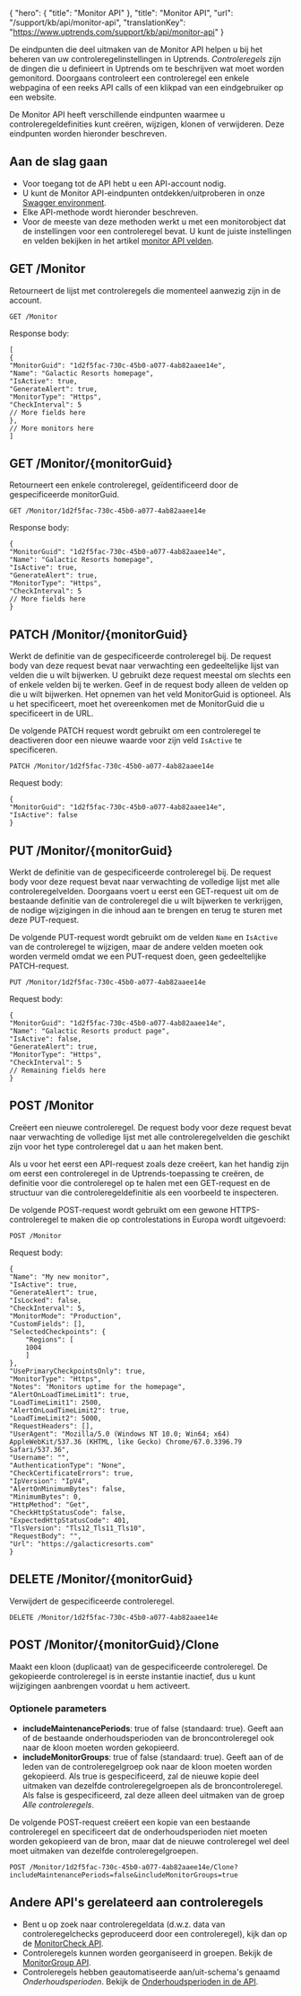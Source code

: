 {
  "hero": {
    "title": "Monitor API"
  },
  "title": "Monitor API",
  "url": "/support/kb/api/monitor-api",
  "translationKey": "https://www.uptrends.com/support/kb/api/monitor-api"
}

De eindpunten die deel uitmaken van de Monitor API helpen u bij het beheren van uw controleregelinstellingen in Uptrends. *Controleregels* zijn de dingen die u definieert in Uptrends om te beschrijven wat moet worden gemonitord. Doorgaans controleert een controleregel een enkele webpagina of een reeks API calls of een klikpad van een eindgebruiker op een website.

De Monitor API heeft verschillende eindpunten waarmee u controleregeldefinities kunt creëren, wijzigen, klonen of verwijderen. Deze eindpunten worden hieronder beschreven.

## Aan de slag gaan

-   Voor toegang tot de API hebt u een API-account nodig.
-   U kunt de Monitor API-eindpunten ontdekken/uitproberen in onze [Swagger environment](https://api.uptrends.com/v4/swagger/index.html?url=/v4/swagger/v1/swagger.json#/Monitor).
-   Elke API-methode wordt hieronder beschreven.
-   Voor de meeste van deze methoden werkt u met een monitorobject dat de instellingen voor een controleregel bevat. U kunt de juiste instellingen en velden bekijken in het artikel [monitor API velden](/support/kb/api/monitor-api-velden).

## GET /Monitor

Retourneert de lijst met controleregels die momenteel aanwezig zijn in de account.

`GET /Monitor`

Response body:

    [
    {
    "MonitorGuid": "1d2f5fac-730c-45b0-a077-4ab82aaee14e",
    "Name": "Galactic Resorts homepage",
    "IsActive": true,
    "GenerateAlert": true,
    "MonitorType": "Https",
    "CheckInterval": 5
    // More fields here
    },
    // More monitors here
    ]

## GET /Monitor/{monitorGuid}

Retourneert een enkele controleregel, geïdentificeerd door de gespecificeerde monitorGuid.

`GET /Monitor/1d2f5fac-730c-45b0-a077-4ab82aaee14e`

Response body:

    {
    "MonitorGuid": "1d2f5fac-730c-45b0-a077-4ab82aaee14e",
    "Name": "Galactic Resorts homepage",
    "IsActive": true,
    "GenerateAlert": true,
    "MonitorType": "Https",
    "CheckInterval": 5
    // More fields here
    }

## PATCH /Monitor/{monitorGuid}

Werkt de definitie van de gespecificeerde controleregel bij. De request body van deze request bevat naar verwachting een gedeeltelijke lijst van velden die u wilt bijwerken. U gebruikt deze request meestal om slechts een of enkele velden bij te werken. Geef in de request body alleen de velden op die u wilt bijwerken. Het opnemen van het veld MonitorGuid is optioneel. Als u het specificeert, moet het overeenkomen met de MonitorGuid die u specificeert in de URL.

De volgende PATCH request wordt gebruikt om een controleregel te deactiveren door een nieuwe waarde voor zijn veld `IsActive` te specificeren.

`PATCH /Monitor/1d2f5fac-730c-45b0-a077-4ab82aaee14e`

Request body:

    {
    "MonitorGuid": "1d2f5fac-730c-45b0-a077-4ab82aaee14e",
    "IsActive": false
    }

## PUT /Monitor/{monitorGuid}

Werkt de definitie van de gespecificeerde controleregel bij. De request body voor deze request bevat naar verwachting de volledige lijst met alle controleregelvelden. Doorgaans voert u eerst een GET-request uit om de bestaande definitie van de controleregel die u wilt bijwerken te verkrijgen, de nodige wijzigingen in die inhoud aan te brengen en terug te sturen met deze PUT-request.

De volgende PUT-request wordt gebruikt om de velden `Name` en `IsActive` van de controleregel te wijzigen, maar de andere velden moeten ook worden vermeld omdat we een PUT-request doen, geen gedeeltelijke PATCH-request.

`PUT /Monitor/1d2f5fac-730c-45b0-a077-4ab82aaee14e`

Request body:

    {
    "MonitorGuid": "1d2f5fac-730c-45b0-a077-4ab82aaee14e",
    "Name": "Galactic Resorts product page",
    "IsActive": false,
    "GenerateAlert": true,
    "MonitorType": "Https",
    "CheckInterval": 5
    // Remaining fields here    
    }

## POST /Monitor

Creëert een nieuwe controleregel. De request body voor deze request bevat naar verwachting de volledige lijst met alle controleregelvelden die geschikt zijn voor het type controleregel dat u aan het maken bent.

Als u voor het eerst een API-request zoals deze creëert, kan het handig zijn om eerst een controleregel in de Uptrends-toepassing te creëren, de definitie voor die controleregel op te halen met een GET-request en de structuur van die controleregeldefinitie als een voorbeeld te inspecteren.

De volgende POST-request wordt gebruikt om een gewone HTTPS-controleregel te maken die op controlestations in Europa wordt uitgevoerd:

`POST /Monitor`

Request body:

    {
    "Name": "My new monitor",
    "IsActive": true,
    "GenerateAlert": true,
    "IsLocked": false,
    "CheckInterval": 5,
    "MonitorMode": "Production",
    "CustomFields": [],
    "SelectedCheckpoints": {
        "Regions": [
        1004
        ]
    },
    "UsePrimaryCheckpointsOnly": true,
    "MonitorType": "Https",
    "Notes": "Monitors uptime for the homepage",
    "AlertOnLoadTimeLimit1": true,
    "LoadTimeLimit1": 2500,
    "AlertOnLoadTimeLimit2": true,
    "LoadTimeLimit2": 5000,
    "RequestHeaders": [],
    "UserAgent": "Mozilla/5.0 (Windows NT 10.0; Win64; x64) AppleWebKit/537.36 (KHTML, like Gecko) Chrome/67.0.3396.79 Safari/537.36",
    "Username": "",
    "AuthenticationType": "None",
    "CheckCertificateErrors": true,
    "IpVersion": "IpV4",
    "AlertOnMinimumBytes": false,
    "MinimumBytes": 0,
    "HttpMethod": "Get",
    "CheckHttpStatusCode": false,
    "ExpectedHttpStatusCode": 401,
    "TlsVersion": "Tls12_Tls11_Tls10",
    "RequestBody": "",
    "Url": "https://galacticresorts.com"
    }

## DELETE /Monitor/{monitorGuid}

Verwijdert de gespecificeerde controleregel.

`DELETE /Monitor/1d2f5fac-730c-45b0-a077-4ab82aaee14e`

## POST /Monitor/{monitorGuid}/Clone

Maakt een kloon (duplicaat) van de gespecificeerde controleregel. De gekopieerde controleregel is in eerste instantie inactief, dus u kunt wijzigingen aanbrengen voordat u hem activeert.

### Optionele parameters

-   **includeMaintenancePeriods**: true of false (standaard: true). Geeft aan of de bestaande onderhoudsperioden van de broncontroleregel ook naar de kloon moeten worden gekopieerd.
-   **includeMonitorGroups**: true of false (standaard: true). Geeft aan of de leden van de controleregelgroep ook naar de kloon moeten worden gekopieerd. Als true is gespecificeerd, zal de nieuwe kopie deel uitmaken van dezelfde controleregelgroepen als de broncontroleregel. Als false is gespecificeerd, zal deze alleen deel uitmaken van de groep *Alle controleregels*.

De volgende POST-request creëert een kopie van een bestaande controleregel en specificeert dat de onderhoudsperioden niet moeten worden gekopieerd van de bron, maar dat de nieuwe controleregel wel deel moet uitmaken van dezelfde controleregelgroepen.

`POST /Monitor/1d2f5fac-730c-45b0-a077-4ab82aaee14e/Clone?includeMaintenancePeriods=false&includeMonitorGroups=true`

## Andere API's gerelateerd aan controleregels

-   Bent u op zoek naar controleregeldata (d.w.z. data van controleregelchecks geproduceerd door een controleregel), kijk dan op de [MonitorCheck API](/support/kb/api/monitorcheck-api).
-   Controleregels kunnen worden georganiseerd in groepen. Bekijk de [MonitorGroup API](/support/kb/api/monitorgroup-api).
-   Controleregels hebben geautomatiseerde aan/uit-schema's genaamd *Onderhoudsperioden*. Bekijk de [Onderhoudsperioden in de API](/support/kb/api/onderhoudsperioden-in-de-api).
